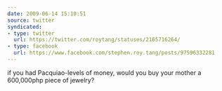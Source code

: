 ```yaml
---
date: 2009-06-14 15:10:51
source: twitter
syndicated:
- type: twitter
  url: https://twitter.com/roytang/statuses/2165716264/
- type: facebook
  url: https://www.facebook.com/stephen.roy.tang/posts/97596332281
---
```


if you had Pacquiao-levels of money, would you buy your mother a 600,000php piece of jewelry?